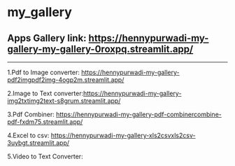 # my_gallery
Apps Gallery link: https://hennypurwadi-my-gallery-my-gallery-0roxpq.streamlit.app/
---------------
---------------
1.Pdf to Image converter: https://hennypurwadi-my-gallery-pdf2imgpdf2img-4ogp2m.streamlit.app/

2.Image to Text converter:https://hennypurwadi-my-gallery-img2txtimg2text-s8grum.streamlit.app/ 

3.Pdf Combiner: https://hennypurwadi-my-gallery-pdf-combinercombine-pdf-fxdm75.streamlit.app/

4.Excel to csv: https://hennypurwadi-my-gallery-xls2csvxls2csv-3uybgt.streamlit.app/

5.Video to Text Converter:
